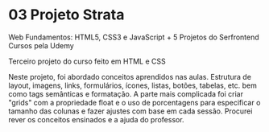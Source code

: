 # 03 Projeto Strata

Web Fundamentos: HTML5, CSS3 e JavaScript + 5 Projetos do Serfrontend Cursos pela Udemy

Terceiro projeto do curso feito em HTML e CSS

Neste projeto, foi abordado conceitos aprendidos nas aulas. Estrutura de layout, imagens, links, formulários, ícones, listas, botões, tabelas, etc. bem como tags semânticas e formatação. A parte mais complicada foi criar "grids" com a propriedade float e o uso de porcentagens para especificar o tamanho das colunas e fazer ajustes com base em cada sessão. Procurei rever os conceitos ensinados e a ajuda do professor.


